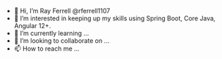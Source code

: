 - 👋 Hi, I’m Ray Ferrell @rferrell1107
- 👀 I’m interested in keeping up my skills using Spring Boot, Core Java, Angular 12+. 
- 🌱 I’m currently learning ...
- 💞️ I’m looking to collaborate on ...
- 📫 How to reach me ...

<!---
rferrell1107/rferrell1107 is a ✨ special ✨ repository because its `README.md` (this file) appears on your GitHub profile.
You can click the Preview link to take a look at your changes.
--->

